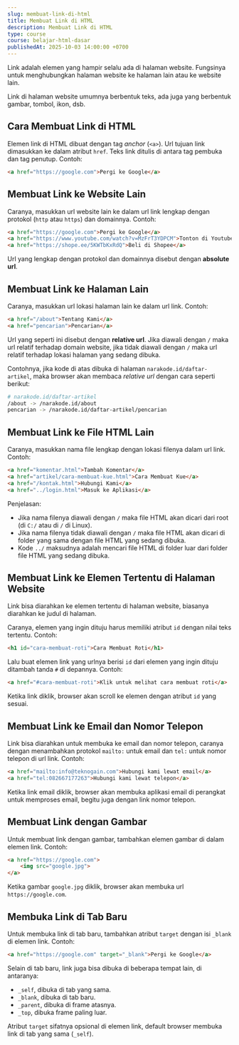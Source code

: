 ```yaml
---
slug: membuat-link-di-html
title: Membuat Link di HTML
description: Membuat Link di HTML
type: course
course: belajar-html-dasar
publishedAt: 2025-10-03 14:00:00 +0700
---
```


Link adalah elemen yang hampir selalu ada di halaman website. Fungsinya untuk menghubungkan halaman website ke halaman lain atau ke website lain.

Link di halaman website umumnya berbentuk teks, ada juga yang berbentuk gambar, tombol, ikon, dsb.

## Cara Membuat Link di HTML

Elemen link di HTML dibuat dengan tag _anchor_ (`<a>`). Url tujuan link dimasukkan ke dalam atribut `href`. Teks link ditulis di antara tag pembuka dan tag penutup. Contoh:

```html
<a href="https://google.com">Pergi ke Google</a>
```

## Membuat Link ke Website Lain

Caranya, masukkan url website lain ke dalam url link lengkap dengan protokol (`http` atau `https`) dan domainnya. Contoh:

```html
<a href="https://google.com">Pergi ke Google</a>
<a href="https://www.youtube.com/watch?v=MzFrT3YDPCM">Tonton di Youtube</a>
<a href="https://shope.ee/5KWTbKxRdQ">Beli di Shopee</a>
```

Url yang lengkap dengan protokol dan domainnya disebut dengan __absolute url__.

## Membuat Link ke Halaman Lain

Caranya, masukkan url lokasi halaman lain ke dalam url link. Contoh:

```html
<a href="/about">Tentang Kami</a>
<a href="pencarian">Pencarian</a>
```

Url yang seperti ini disebut dengan __relative url__. Jika diawali dengan `/` maka url relatif terhadap domain website, jika tidak diawali dengan `/` maka url relatif terhadap lokasi halaman yang sedang dibuka.

Contohnya, jika kode di atas dibuka di halaman `narakode.id/daftar-artikel`, maka browser akan membaca _relative url_ dengan cara seperti berikut:

```bash
# narakode.id/daftar-artikel
/about -> /narakode.id/about
pencarian -> /narakode.id/daftar-artikel/pencarian
```

## Membuat Link ke File HTML Lain

Caranya, masukkan nama file lengkap dengan lokasi filenya dalam url link. Contoh:


```html
<a href="komentar.html">Tambah Komentar</a>
<a href="artikel/cara-membuat-kue.html">Cara Membuat Kue</a>
<a href="/kontak.html">Hubungi Kami</a>
<a href="../login.html">Masuk ke Aplikasi</a>
```

Penjelasan:

- Jika nama filenya diawali dengan `/` maka file HTML akan dicari dari root (di `C:/` atau di `/` di Linux).
- Jika nama filenya tidak diawali dengan `/` maka file HTML akan dicari di folder yang sama dengan file HTML yang sedang dibuka.
- Kode `../` maksudnya adalah mencari file HTML di folder luar dari folder file HTML yang sedang dibuka.

## Membuat Link ke Elemen Tertentu di Halaman Website

Link bisa diarahkan ke elemen tertentu di halaman website, biasanya diarahkan ke judul di halaman.

Caranya, elemen yang ingin dituju harus memiliki atribut `id` dengan nilai teks tertentu. Contoh:

```html
<h1 id="cara-membuat-roti">Cara Membuat Roti</h1>
```

Lalu buat elemen link yang urlnya berisi `id` dari elemen yang ingin dituju ditambah tanda `#` di depannya. Contoh:

```html
<a href="#cara-membuat-roti">Klik untuk melihat cara membuat roti</a>
```

Ketika link diklik, browser akan scroll ke elemen dengan atribut `id` yang sesuai.

## Membuat Link ke Email dan Nomor Telepon

Link bisa diarahkan untuk membuka ke email dan nomor telepon, caranya dengan menambahkan protokol `mailto:` untuk email dan `tel:` untuk nomor telepon di url link. Contoh:

```html
<a href="mailto:info@teknogain.com">Hubungi kami lewat email</a>
<a href="tel:082667177263">Hubungi kami lewat telepon</a>
```

Ketika link email diklik, browser akan membuka aplikasi email di perangkat untuk memproses email, begitu juga dengan link nomor telepon.

## Membuat Link dengan Gambar

Untuk membuat link dengan gambar, tambahkan elemen gambar di dalam elemen link. Contoh:

```html
<a href="https://google.com">
    <img src="google.jpg">
</a>
```

Ketika gambar `google.jpg` diklik, browser akan membuka url `https://google.com`.

<!-- [Baca disini untuk belajar menampilkan elemen gambar di HTML](/courses/belajar-html-dasar/menampilkan-gambar-di-html). -->

## Membuka Link di Tab Baru

Untuk membuka link di tab baru, tambahkan atribut `target` dengan isi `_blank` di elemen link. Contoh:

```html
<a href="https://google.com" target="_blank">Pergi ke Google</a>
```

Selain di tab baru, link juga bisa dibuka di beberapa tempat lain, di antaranya:

- `_self`, dibuka di tab yang sama.
- `_blank`, dibuka di tab baru.
- `_parent`, dibuka di frame atasnya.
- `_top`, dibuka frame paling luar.

Atribut `target` sifatnya opsional di elemen link, default browser membuka link di tab yang sama (`_self`).